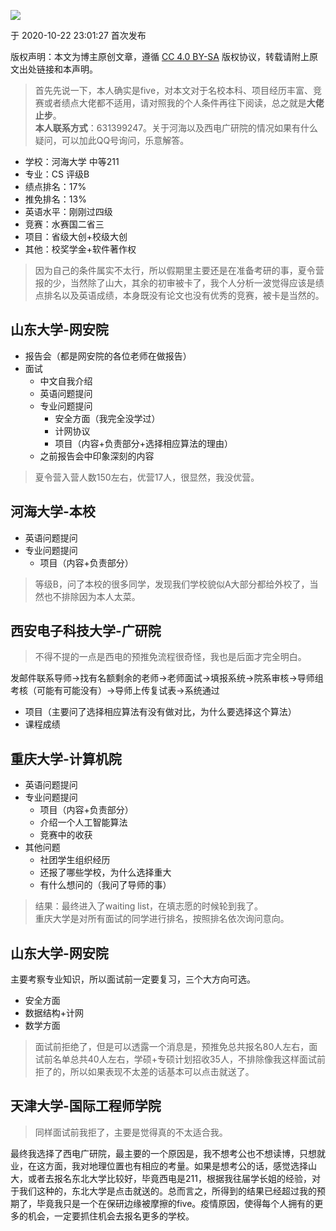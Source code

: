 ![](https://csdnimg.cn/release/blogv2/dist/pc/img/original.png)

于 2020-10-22 23:01:27 首次发布

版权声明：本文为博主原创文章，遵循 [CC 4.0 BY-SA](http://creativecommons.org/licenses/by-sa/4.0/) 版权协议，转载请附上原文出处链接和本声明。

> 首先先说一下，本人确实是five，对本文对于名校本科、项目经历丰富、竞赛或者绩点大佬都不适用，请对照我的个人条件再往下阅读，总之就是**大佬止步**。  
> **本人联系方式**：631399247。关于河海以及西电广研院的情况如果有什么疑问，可以加此QQ号询问，乐意解答。

*   学校：河海大学 中等211
*   专业：CS 评级B
*   绩点排名：17%
*   推免排名：13%
*   英语水平：刚刚过四级
*   竞赛：水赛国二省三
*   项目：省级大创+校级大创
*   其他：校奖学金+软件著作权

> 因为自己的条件属实不太行，所以假期里主要还是在准备考研的事，夏令营报的少，当然除了山大，其余的初审被卡了，我个人分析一波觉得应该是绩点排名以及英语成绩，本身既没有论文也没有优秀的竞赛，被卡是当然的。

山东大学-网安院
--------

*   报告会（都是网安院的各位老师在做报告）
*   面试
    *   中文自我介绍
    *   英语问题提问
    *   专业问题提问
        *   安全方面（我完全没学过）
        *   计网协议
        *   项目（内容+负责部分+选择相应算法的理由）
    *   之前报告会中印象深刻的内容

> 夏令营入营人数150左右，优营17人，很显然，我没优营。

河海大学-本校
-------

*   英语问题提问
*   专业问题提问
    *   项目（内容+负责部分）

> 等级B，问了本校的很多同学，发现我们学校貌似A大部分都给外校了，当然也不排除因为本人太菜。

西安电子科技大学-广研院
------------

> 不得不提的一点是西电的预推免流程很奇怪，我也是后面才完全明白。

发邮件联系导师->找有名额剩余的老师->老师面试->填报系统->院系审核->导师组考核（可能有可能没有）->导师上传复试表->系统通过

*   项目（主要问了选择相应算法有没有做对比，为什么要选择这个算法）
*   课程成绩

重庆大学-计算机院
---------

*   英语问题提问
*   专业问题提问
    *   项目（内容+负责部分）
    *   介绍一个人工智能算法
    *   竞赛中的收获
*   其他问题
    *   社团学生组织经历
    *   还报了哪些学校，为什么选择重大
    *   有什么想问的（我问了导师的事）

> 结果：最终进入了waiting list，在填志愿的时候轮到我了。  
> 重庆大学是对所有面试的同学进行排名，按照排名依次询问意向。

山东大学-网安院
--------

主要考察专业知识，所以面试前一定要复习，三个大方向可选。

*   安全方面
*   数据结构+计网
*   数学方面

> 面试前拒绝了，但是可以透露一个消息是，预推免总共报名80人左右，面试前名单总共40人左右，学硕+专硕计划招收35人，不排除像我这样面试前拒了的，所以如果表现不太差的话基本可以点击就送了。

天津大学-国际工程师学院
------------

> 同样面试前我拒了，主要是觉得真的不太适合我。

最终我选择了西电广研院，最主要的一个原因是，我不想考公也不想读博，只想就业，在这方面，我对地理位置也有相应的考量。如果是想考公的话，感觉选择山大，或者去报名东北大学比较好，毕竟西电是211，根据我往届学长姐的经验，对于我们这种的，东北大学是点击就送的。总而言之，所得到的结果已经超过我的预期了，毕竟我只是一个在保研边缘被摩擦的five。疫情原因，使得每个人拥有的更多的机会，一定要抓住机会去报名更多的学校。